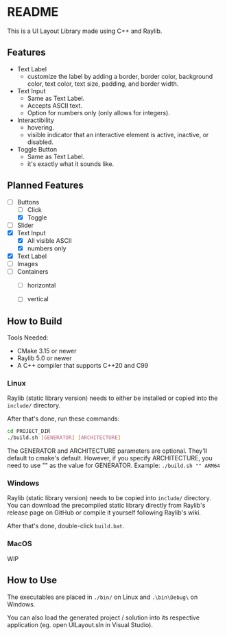 # README


This is a UI Layout Library made using C++ and Raylib.


## Features

- Text Label
    - customize the label by adding a border, border color, background
      color, text color, text size, padding, and border width.
- Text Input
    - Same as  Text Label.
    - Accepts ASCII text.
    - Option for numbers only (only allows for integers).
- Interactibility
    - hovering.
    - visible indicator that an interactive element is active, inactive, or
      disabled.
- Toggle Button
    - Same as Text Label.
    - it's exactly what it sounds like.


## Planned Features

- [ ] Buttons
    - [ ] Click
    - [x] Toggle
- [ ] Slider
- [x] Text Input
    - [x] All visible ASCII
    - [x] numbers only
- [x] Text Label
- [ ] Images
- [ ] Containers
    - [ ] horizontal
    - [ ] vertical


## How to Build

Tools Needed:
- CMake 3.15 or newer
- Raylib 5.0 or newer
- A C++ compiler that supports C++20 and C99


### Linux

Raylib (static library version) needs to either be installed or copied into the
`include/` directory.

After that's done, run these commands:
```sh
cd PROJECT_DIR
./build.sh [GENERATOR] [ARCHITECTURE]
```

The GENERATOR and ARCHITECTURE parameters are optional. They'll default to
cmake's default. However, if you specify ARCHITECTURE, you need to use "" as
the value for GENERATOR.
Example: `./build.sh "" ARM64`


### Windows

Raylib (static library version) needs to be copied into `include/` directory.
You can download the precompiled static library directly from Raylib's release
page on GitHub or compile it yourself following Raylib's wiki.

After that's done, double-click `build.bat`.


### MacOS

WIP


## How to Use

The executables are placed in `./bin/` on Linux and `.\bin\Debug\` on Windows.

You can also load the generated project / solution into its respective
application (eg. open UILayout.sln in Visual Studio).

